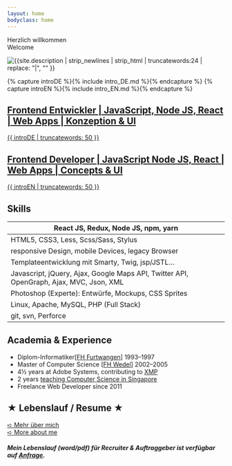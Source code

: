 ```yaml
---
layout: home
bodyclass: home
---
```


<div class='multi-col'>
    <div class='col h1 fancy center zbounce1'>Herzlich willkommen</div>
    <div class='col h1 fancy center zdrop1'>Welcome</div>
</div>


![{{site.description | strip_newlines | strip_html | truncatewords:24 | replace: "|", "" }}]({{site.static}}/img/frank-nocke/frank-nocke-portrait-ballon.jpg)

{% capture introDE %}{% include intro_DE.md %}{% endcapture %}
{% capture introEN %}{% include intro_EN.md %}{% endcapture %}

<section class='multi-col bilingual'>
    <a lang='de' href='{% link _pages/werdegang-deutsch.md %}' class='col plain'>
        <h1 class='h2'>Frontend Entwickler | JavaScript, Node JS, React | Web Apps | Konzeption & UI</h1>
        <span markdown='1'>
            {{ introDE | truncatewords: 50 }}
        </span>
    </a>
    <a lang='de' href='{% link _pages/resume-english.md %}' class='col plain'>
        <h2>Frontend Developer | JavaScript Node JS, React | Web Apps | Concepts & UI</h2>
        <span markdown='1'>
            {{ introEN | truncatewords: 50 }}
        </span>
    </a>

</section>

## Skills

| React JS, Redux, Node JS, npm, yarn |
| --- |
| HTML5, CSS3, Less, Scss/Sass, Stylus |
| responsive Design, mobile Devices, legacy Browser |
| Templateentwicklung mit Smarty, Twig, jsp/JSTL… |
| Javascript, jQuery, Ajax, Google Maps API, Twitter API, OpenGraph, Ajax, MVC, Json, XML |
| Photoshop (Experte): Entwürfe, Mockups, CSS Sprites |
| Linux, Apache, MySQL, PHP (Full Stack) |
| git, svn, Perforce |

## Academia &amp; Experience

* Diplom-Informatiker[[FH Furtwangen](https://www.hs-furtwangen.de/studierende/fakultaeten/digitale-medien/medieninformatik-bsc.html)] 1993–1997
* Master of Computer Science [[FH Wedel](http://www.fh-wedel.de/)] 2002–2005
* 4½ years at Adobe Systems, contributing to [XMP](http://www.adobe.com/products/xmp.html)
* 2 years [teaching Computer Science in Singapore](http://www.np.edu.sg/ict/Pages/default.aspx)
* Freelance Web Developer since 2011

<h2 class='h1'>★ Lebenslauf / Resume ★</h2>

<div class='multi-col'>
    <div class='col h1 center zbounce1'>
        <a href='{% link _pages/werdegang-deutsch.md %}' class='button button-cta'>➪ Mehr über mich</a>
    </div>
    <div class='col h1 center zdrop1'>
        <a href='{% link _pages/werdegang-deutsch.md %}' class='button button-cta'>➪ More about me</a>
    </div>
</div>

<h5 class='center tpad20'>Mein Lebenslauf (word/pdf) für Recruiter & Auftraggeber ist verfügbar auf <a href='/kontakt/'>Anfrage</a>.</h5>
